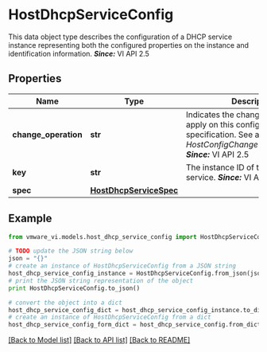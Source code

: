 # HostDhcpServiceConfig

This data object type describes the configuration of a DHCP service instance representing both the configured properties on the instance and identification information.  ***Since:*** VI API 2.5 

## Properties
Name | Type | Description | Notes
------------ | ------------- | ------------- | -------------
**change_operation** | **str** | Indicates the change operation to apply on this configuration specification.  See also *HostConfigChangeOperation_enum*.  ***Since:*** VI API 2.5  | [optional] 
**key** | **str** | The instance ID of the DHCP service.  ***Since:*** VI API 2.5  | 
**spec** | [**HostDhcpServiceSpec**](HostDhcpServiceSpec.md) |  | 

## Example

```python
from vmware_vi.models.host_dhcp_service_config import HostDhcpServiceConfig

# TODO update the JSON string below
json = "{}"
# create an instance of HostDhcpServiceConfig from a JSON string
host_dhcp_service_config_instance = HostDhcpServiceConfig.from_json(json)
# print the JSON string representation of the object
print HostDhcpServiceConfig.to_json()

# convert the object into a dict
host_dhcp_service_config_dict = host_dhcp_service_config_instance.to_dict()
# create an instance of HostDhcpServiceConfig from a dict
host_dhcp_service_config_form_dict = host_dhcp_service_config.from_dict(host_dhcp_service_config_dict)
```
[[Back to Model list]](../README.md#documentation-for-models) [[Back to API list]](../README.md#documentation-for-api-endpoints) [[Back to README]](../README.md)



